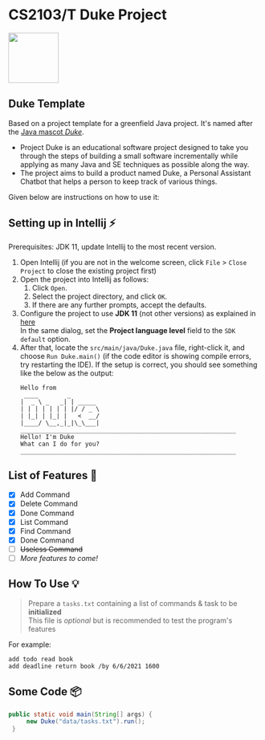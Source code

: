 
# CS2103/T Duke Project  

<img height="100" src="https://upload.wikimedia.org/wikipedia/commons/thumb/5/5d/Duke_%28Java_mascot%29_waving.svg/226px-Duke_%28Java_mascot%29_waving.svg.png"/>

## Duke Template

Based on a project template for a greenfield Java project. It's named after the [Java mascot _Duke_](https://www.oracle.com/java/duke.html).

- Project Duke is an educational software project designed to take you through the steps of building a small software incrementally while applying as many Java and SE techniques as possible along the way.
- The project aims to build a product named Duke, a Personal Assistant Chatbot that helps a person to keep track of various things.

Given below are instructions on how to use it:

## Setting up in Intellij :zap:

Prerequisites: JDK 11, update Intellij to the most recent version.

1. Open Intellij (if you are not in the welcome screen, click `File` > `Close Project` to close the existing project first)
2. Open the project into Intellij as follows:
   1. Click `Open`.
   2. Select the project directory, and click `OK`.
   3. If there are any further prompts, accept the defaults.
3. Configure the project to use **JDK 11** (not other versions) as explained in [here](https://www.jetbrains.com/help/idea/sdk.html#set-up-jdk)<br>
   In the same dialog, set the **Project language level** field to the `SDK default` option.
4. After that, locate the `src/main/java/Duke.java` file, right-click it, and choose `Run Duke.main()` (if the code editor is showing compile errors, try restarting the IDE). If the setup is correct, you should see something like the below as the output:
   ```
   Hello from
    ____        _        
   |  _ \ _   _| | _____ 
   | | | | | | | |/ / _ \
   | |_| | |_| |   <  __/
   |____/ \__,_|_|\_\___|
   ____________________________________________________________
   Hello! I'm Duke
   What can I do for you?
   ____________________________________________________________
   ```

## List of Features :bread:
- [X] Add Command
- [X] Delete Command
- [X] Done Command
- [X] List Command
- [X] Find Command
- [X] Done Command
- [ ] ~~Useless Command~~
- [ ] _More features to come!_

## How To Use :bulb:

> Prepare a `tasks.txt` containing a list of commands & task to be **initialized** <br>
> This file is _optional_ but is recommended to test the program's features

For example:
```text
add todo read book
add deadline return book /by 6/6/2021 1600
```

## Some Code :package:

```java
public static void main(String[] args) {
     new Duke("data/tasks.txt").run();
 }
 ```
    
